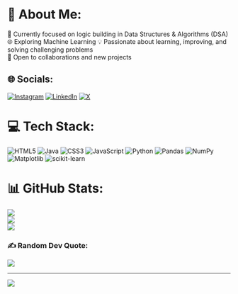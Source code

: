 # 💫 About Me:
🚀 Currently focused on logic building in Data Structures & Algorithms (DSA)  
🌐 Exploring Machine Learning 
💡 Passionate about learning, improving, and solving challenging problems  
🤝 Open to collaborations and new projects  

## 🌐 Socials:
[![Instagram](https://img.shields.io/badge/Instagram-%23E4405F.svg?logo=Instagram&logoColor=white)](https://instagram.com/ig.Vishav) [![LinkedIn](https://img.shields.io/badge/LinkedIn-%230077B5.svg?logo=linkedin&logoColor=white)](https://linkedin.com/in/vishavgupta) [![X](https://img.shields.io/badge/X-black.svg?logo=X&logoColor=white)](https://x.com/VishavGuptaaa) 

# 💻 Tech Stack:
![HTML5](https://img.shields.io/badge/html5-%23E34F26.svg?style=for-the-badge&logo=html5&logoColor=white) ![Java](https://img.shields.io/badge/java-%23ED8B00.svg?style=for-the-badge&logo=openjdk&logoColor=white) ![CSS3](https://img.shields.io/badge/css3-%231572B6.svg?style=for-the-badge&logo=css3&logoColor=white) ![JavaScript](https://img.shields.io/badge/javascript-%23323330.svg?style=for-the-badge&logo=javascript&logoColor=%23F7DF1E) ![Python](https://img.shields.io/badge/python-3670A0?style=for-the-badge&logo=python&logoColor=ffdd54) ![Pandas](https://img.shields.io/badge/pandas-%23150458.svg?style=for-the-badge&logo=pandas&logoColor=white) ![NumPy](https://img.shields.io/badge/numpy-%23013243.svg?style=for-the-badge&logo=numpy&logoColor=white) ![Matplotlib](https://img.shields.io/badge/Matplotlib-%23ffffff.svg?style=for-the-badge&logo=Matplotlib&logoColor=black) ![scikit-learn](https://img.shields.io/badge/scikit--learn-%23F7931E.svg?style=for-the-badge&logo=scikit-learn&logoColor=white)

# 📊 GitHub Stats:
![](https://github-readme-stats.vercel.app/api?username=VishavGupta01&theme=highcontrast&hide_border=false&include_all_commits=false&count_private=false)  
![](https://github-readme-streak-stats.herokuapp.com/?user=VishavGupta01&theme=highcontrast&hide_border=false)  
![](https://github-readme-stats.vercel.app/api/top-langs/?username=VishavGupta01&theme=highcontrast&hide_border=false&include_all_commits=false&count_private=false&layout=compact&exclude_repo=*.ipynb)  

### ✍️ Random Dev Quote:
![](https://quotes-github-readme.vercel.app/api?type=horizontal&theme=dark)  

---
[![](https://visitcount.itsvg.in/api?id=VishavGupta01&icon=0&color=1)](https://visitcount.itsvg.in)  

<!-- Proudly created with GPRM ( https://gprm.itsvg.in ) -->
